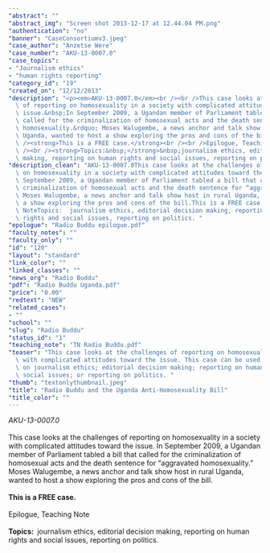 ```yaml
---
"abstract": ""
"abstract_img": "Screen shot 2013-12-17 at 12.44.04 PM.png"
"authentication": "no"
"banner": "CaseConsortiumv3.jpeg"
"case_author": "Anzetse Were"
"case_number": "AKU-13-0007.0"
"case_topics":
- "Journalism ethics"
- "human rights reporting"
"category_id": "19"
"created_on": "12/12/2013"
"description": "<p><em>AKU-13-0007.0</em><br /><br />This case looks at the challenges\
  \ of reporting on homosexuality in a society with complicated attitudes toward the\
  \ issue.&nbsp;In September 2009, a Ugandan member of Parliament tabled a bill that\
  \ called for the criminalization of homosexual acts and the death sentence for &ldquo;aggravated\
  \ homosexuality.&rdquo; Moses Walugembe, a news anchor and talk show host in rural\
  \ Uganda, wanted to host a show exploring the pros and cons of the bill.<br /><br\
  \ /><strong>This is a FREE case.</strong><br /><br />Epilogue, Teaching Note<br\
  \ /><br /><strong>Topics:&nbsp;</strong>&nbsp;journalism ethics, editorial decision\
  \ making, reporting on human rights and social issues, reporting on politics.&nbsp;</p>"
"description_clean": "AKU-13-0007.0This case looks at the challenges of reporting\
  \ on homosexuality in a society with complicated attitudes toward the issue. In\
  \ September 2009, a Ugandan member of Parliament tabled a bill that called for the\
  \ criminalization of homosexual acts and the death sentence for “aggravated homosexuality.”\
  \ Moses Walugembe, a news anchor and talk show host in rural Uganda, wanted to host\
  \ a show exploring the pros and cons of the bill.This is a FREE case.Epilogue, Teaching\
  \ NoteTopics:  journalism ethics, editorial decision making, reporting on human\
  \ rights and social issues, reporting on politics. "
"epologue": "Radio Buddu epilogue.pdf"
"faculty_notes": ""
"faculty_only": ""
"id": "120"
"layout": "standard"
"link_color": ""
"linked_classes": ""
"news_org": "Radio Buddu"
"pdf": "Radio Buddu Uganda.pdf"
"price": "0.00"
"redtext": "NEW"
"related_cases":
- ""
"school": ""
"slug": "Radio Buddu"
"status_id": "1"
"teaching_note": "TN Radio Buddu.pdf"
"teaser": "This case looks at the challenges of reporting on homosexuality in a society\
  \ with complicated attitudes toward the issue. This case can be used in a course/class\
  \ on journalism ethics; editorial decision making; reporting on human rights and\
  \ social issues; or reporting on politics. "
"thumb": "textonlythumbnail.jpeg"
"title": "Radio Buddu and the Uganda Anti-Homosexuality Bill"
"title_color": ""
---
```

<p><em>AKU-13-0007.0</em><br /><br />This case looks at the challenges of reporting on homosexuality in a society with complicated attitudes toward the issue.&nbsp;In September 2009, a Ugandan member of Parliament tabled a bill that called for the criminalization of homosexual acts and the death sentence for &ldquo;aggravated homosexuality.&rdquo; Moses Walugembe, a news anchor and talk show host in rural Uganda, wanted to host a show exploring the pros and cons of the bill.<br /><br /><strong>This is a FREE case.</strong><br /><br />Epilogue, Teaching Note<br /><br /><strong>Topics:&nbsp;</strong>&nbsp;journalism ethics, editorial decision making, reporting on human rights and social issues, reporting on politics.&nbsp;</p>
